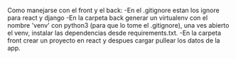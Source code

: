 Como manejarse con el front y el back:
    -En el .gitignore estan los ignore para react y django
    -En la carpeta back generar un virtualenv con el nombre 'venv' con python3 (para que lo tome el .gitignore), una ves abierto el venv,
    instalar las dependencias desde requirements.txt.
    -En la carpeta front crear un proyecto en react y despues cargar pullear los datos de la app.
    
